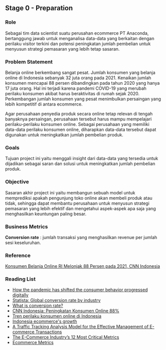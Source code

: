 
## Stage 0 - Preparation

### Role

Sebagai tim data scientist suatu perusahan ecommerce PT Anaconda, bertanggung jawab untuk menganalisa data-data yang berkaitan dengan perilaku visitor terkini dan potensi peningkatan jumlah pembelian untuk menyusun strategi pemasaran yang lebih tetap sasaran.

### Problem Statement

Belanja online berkembang sangat pesat. Jumlah konsumen yang belanja online di Indonesia sebanyak 32 juta orang pada 2021. Kenaikan jumlah konsumen mencapai 88 persen dibandingkan pada tahun 2020 yang hanya 17 juta orang. Hal ini terjadi karena pandemi COVID-19 yang merubah perilaku konsumen akibat harus beraktivitas di rumah sejak 2020. Perkembangan jumlah konsumen yang pesat menimbulkan persaingan yang lebih kompetitif di antara ecommerce. 

Agar perusahaan penyedia produk secara online tetap relevan di tengah banyaknya persaingan, perusahaan tersebut harus mampu mempelajari perilaku-perilaku konsumen online. Sebagai perusahaan yang memiliki data-data perilaku konsumen online, diharapkan data-data tersebut dapat digunakan untuk meningkatkan jumlah pembelian produk. 

### Goals

Tujuan project ini yaitu menggali insight dari data-data yang tersedia untuk dijadikan sebagai saran dan solusi untuk meningkatkan jumlah pembelian produk.

### Objective

Sasaran akhir project ini yaitu membangun sebuah model untuk memprediksi apakah pengunjung toko online akan membeli produk atau tidak, sehingga dapat membantu perusahaan untuk menyusun strategi pemasaran yang lebih efektif dan mengetahui aspek-aspek apa saja yang menghasilkan keuntungan paling besar.

### Business Metrics

**Conversion rate** : jumlah transaksi yang menghasilkan revenue per jumlah sesi keseluruhan.

### Reference

[Konsumen Belanja Online RI Melonjak 88 Persen pada 2021, CNN Indonesia](https://www.cnnindonesia.com/ekonomi/20211229141536-92-740093/konsumen-belanja-online-ri-melonjak-88-persen-pada-2021#:~:text=NielsenIQ%20mencatat%20jumlah%20konsumen%20belanja,yang%20hanya%2017%20juta%20orang)


### Reading List
* [How the pandemic has shifted the consumer behavior progressed digitally](https://www.thejakartapost.com/life/2021/04/05/how-the-pandemic-has-shifted-the-consumer-behavior-progressed-digitally.html)
* [Statista: Global conversion rate by industry](https://www.statista.com/statistics/1106713/global-conversion-rate-by-industry-and-device/)
* [What is conversion rate?](https://www.optimizely.com/optimization-glossary/conversion-rate/#:~:text=The%20conversion%20rate%20is%20the,want%20the%20user%20to%20take.)
* [CNN Indonesia: Peningkatan Konsumen Online 88%](https://www.cnnindonesia.com/ekonomi/20211229141536-92-740093/konsumen-belanja-online-ri-melonjak-88-persen-pada-2021#:~:text=NielsenIQ%20mencatat%20jumlah%20konsumen%20belanja,yang%20hanya%2017%20juta%20orang)
* [Tren perilaku konsumen online di Indonesia](https://icubeonline.com/news-blog/perilaku-belanja-pelanggan-di-ecommerce-2021)
* [Indonesia ecommerce's growth](https://insights.sirclo.com/blog/2021/12/sirclo-2021-in-review-and-e-commerce-trends-to-foresee-in-2022)
* [A Traffic Tracking Analysis Model for the Effective Management of E-commerce Transactions](https://www.atlantis-press.com/journals/ijndc/125940874/view#:~:text=Traffic%20tracking%20and%20analysis%20tools,with%20customized%20products%20and%20services.)
* [The E-Commerce Industry’s 12 Most Critical Metrics](https://guidingmetrics.com/content/ecommerce-industry-most-critical-metrics-kpis/)
* [Ecommerce Metrics](https://www.bigcommerce.com/articles/ecommerce/ecommerce-metrics/#understanding-customer-stages)
